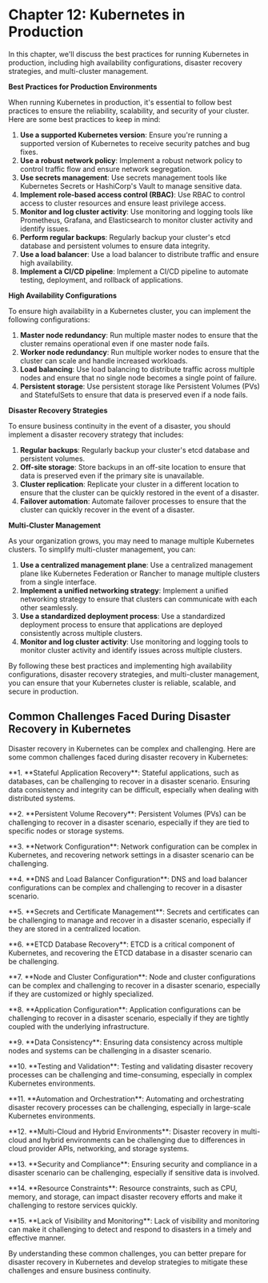 # **Chapter 12: Kubernetes in Production**

In this chapter, we'll discuss the best practices for running Kubernetes in production, including high availability configurations, disaster recovery strategies, and multi-cluster management.

**Best Practices for Production Environments**

When running Kubernetes in production, it's essential to follow best practices to ensure the reliability, scalability, and security of your cluster. Here are some best practices to keep in mind:

1. **Use a supported Kubernetes version**: Ensure you're running a supported version of Kubernetes to receive security patches and bug fixes.
2. **Use a robust network policy**: Implement a robust network policy to control traffic flow and ensure network segregation.
3. **Use secrets management**: Use secrets management tools like Kubernetes Secrets or HashiCorp's Vault to manage sensitive data.
4. **Implement role-based access control (RBAC)**: Use RBAC to control access to cluster resources and ensure least privilege access.
5. **Monitor and log cluster activity**: Use monitoring and logging tools like Prometheus, Grafana, and Elasticsearch to monitor cluster activity and identify issues.
6. **Perform regular backups**: Regularly backup your cluster's etcd database and persistent volumes to ensure data integrity.
7. **Use a load balancer**: Use a load balancer to distribute traffic and ensure high availability.
8. **Implement a CI/CD pipeline**: Implement a CI/CD pipeline to automate testing, deployment, and rollback of applications.

**High Availability Configurations**

To ensure high availability in a Kubernetes cluster, you can implement the following configurations:

1. **Master node redundancy**: Run multiple master nodes to ensure that the cluster remains operational even if one master node fails.
2. **Worker node redundancy**: Run multiple worker nodes to ensure that the cluster can scale and handle increased workloads.
3. **Load balancing**: Use load balancing to distribute traffic across multiple nodes and ensure that no single node becomes a single point of failure.
4. **Persistent storage**: Use persistent storage like Persistent Volumes (PVs) and StatefulSets to ensure that data is preserved even if a node fails.

**Disaster Recovery Strategies**

To ensure business continuity in the event of a disaster, you should implement a disaster recovery strategy that includes:

1. **Regular backups**: Regularly backup your cluster's etcd database and persistent volumes.
2. **Off-site storage**: Store backups in an off-site location to ensure that data is preserved even if the primary site is unavailable.
3. **Cluster replication**: Replicate your cluster in a different location to ensure that the cluster can be quickly restored in the event of a disaster.
4. **Failover automation**: Automate failover processes to ensure that the cluster can quickly recover in the event of a disaster.

**Multi-Cluster Management**

As your organization grows, you may need to manage multiple Kubernetes clusters. To simplify multi-cluster management, you can:

1. **Use a centralized management plane**: Use a centralized management plane like Kubernetes Federation or Rancher to manage multiple clusters from a single interface.
2. **Implement a unified networking strategy**: Implement a unified networking strategy to ensure that clusters can communicate with each other seamlessly.
3. **Use a standardized deployment process**: Use a standardized deployment process to ensure that applications are deployed consistently across multiple clusters.
4. **Monitor and log cluster activity**: Use monitoring and logging tools to monitor cluster activity and identify issues across multiple clusters.

By following these best practices and implementing high availability configurations, disaster recovery strategies, and multi-cluster management, you can ensure that your Kubernetes cluster is reliable, scalable, and secure in production.

## **Common Challenges Faced During Disaster Recovery in Kubernetes**

Disaster recovery in Kubernetes can be complex and challenging. Here are some common challenges faced during disaster recovery in Kubernetes:

**1. **Stateful Application Recovery\*\*: Stateful applications, such as databases, can be challenging to recover in a disaster scenario. Ensuring data consistency and integrity can be difficult, especially when dealing with distributed systems.

**2. **Persistent Volume Recovery\*\*: Persistent Volumes (PVs) can be challenging to recover in a disaster scenario, especially if they are tied to specific nodes or storage systems.

**3. **Network Configuration\*\*: Network configuration can be complex in Kubernetes, and recovering network settings in a disaster scenario can be challenging.

**4. **DNS and Load Balancer Configuration\*\*: DNS and load balancer configurations can be complex and challenging to recover in a disaster scenario.

**5. **Secrets and Certificate Management\*\*: Secrets and certificates can be challenging to manage and recover in a disaster scenario, especially if they are stored in a centralized location.

**6. **ETCD Database Recovery\*\*: ETCD is a critical component of Kubernetes, and recovering the ETCD database in a disaster scenario can be challenging.

**7. **Node and Cluster Configuration\*\*: Node and cluster configurations can be complex and challenging to recover in a disaster scenario, especially if they are customized or highly specialized.

**8. **Application Configuration\*\*: Application configurations can be challenging to recover in a disaster scenario, especially if they are tightly coupled with the underlying infrastructure.

**9. **Data Consistency\*\*: Ensuring data consistency across multiple nodes and systems can be challenging in a disaster scenario.

**10. **Testing and Validation\*\*: Testing and validating disaster recovery processes can be challenging and time-consuming, especially in complex Kubernetes environments.

**11. **Automation and Orchestration\*\*: Automating and orchestrating disaster recovery processes can be challenging, especially in large-scale Kubernetes environments.

**12. **Multi-Cloud and Hybrid Environments\*\*: Disaster recovery in multi-cloud and hybrid environments can be challenging due to differences in cloud provider APIs, networking, and storage systems.

**13. **Security and Compliance\*\*: Ensuring security and compliance in a disaster scenario can be challenging, especially if sensitive data is involved.

**14. **Resource Constraints\*\*: Resource constraints, such as CPU, memory, and storage, can impact disaster recovery efforts and make it challenging to restore services quickly.

**15. **Lack of Visibility and Monitoring\*\*: Lack of visibility and monitoring can make it challenging to detect and respond to disasters in a timely and effective manner.

By understanding these common challenges, you can better prepare for disaster recovery in Kubernetes and develop strategies to mitigate these challenges and ensure business continuity.
